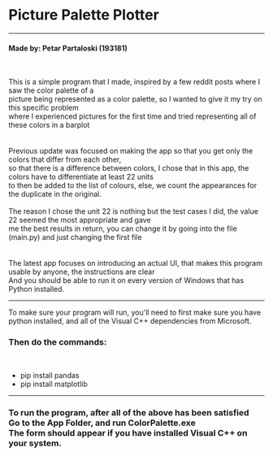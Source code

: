 <h1>Picture Palette Plotter</h1>
<hr>
<h4>Made by: Petar Partaloski (193181)</h4>
<br>
<p>This is a simple program that I made, inspired by a few reddit posts where I saw the color palette of a<br>
picture being represented as a color palette, so I wanted to give it my try on this specific problem<br>
where I experienced pictures for the first time and tried representing all of these colors in a barplot<br>
<br>
<br>
Previous update was focused on making the app so that you get only the colors that differ from each other,<br>
so that there is a difference between colors, I chose that in this app, the colors have to differentiate at least 22 units<br>
to then be added to the list of colours, else, we count the appearances for the duplicate in the original.<br>
<br>
The reason I chose the unit 22 is nothing but the test cases I did, the value 22 seemed the most appropriate and gave<br>
me the best results in return, you can change it by going into the file (main.py) and just changing the first file
<br><br><br>
The latest app focuses on introducing an actual UI, that makes this program usable by anyone, the instructions are clear<br>
And you should be able to run it on every version of Windows that has Python installed.
<hr>


To make sure your program will run, you'll need to first make sure you have python installed, and all of the Visual C++ dependencies from Microsoft.<br>
</p>
<h3>Then do the commands:</h3><br>
<ul>
	<li>pip install pandas</li>
	<li>pip install matplotlib</li>
</ul>
<hr>
<h3>To run the program, after all of the above has been satisfied<br><strong>Go to the App Folder, and run ColorPalette.exe<br>The form should appear if you have installed Visual C++ on your system.</strong></h3>